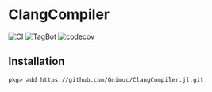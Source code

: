 # ClangCompiler

[![CI](https://github.com/Gnimuc/ClangCompiler.jl/actions/workflows/CI.yml/badge.svg)](https://github.com/Gnimuc/ClangCompiler.jl/actions/workflows/CI.yml)
[![TagBot](https://github.com/Gnimuc/ClangCompiler.jl/actions/workflows/TagBot.yml/badge.svg)](https://github.com/Gnimuc/ClangCompiler.jl/actions/workflows/TagBot.yml)
[![codecov](https://codecov.io/gh/Gnimuc/ClangCompiler.jl/branch/master/graph/badge.svg)](https://codecov.io/gh/Gnimuc/ClangCompiler.jl)

## Installation

```
pkg> add https://github.com/Gnimuc/ClangCompiler.jl.git
```

